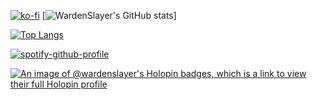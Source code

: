 [![ko-fi](https://ko-fi.com/img/githubbutton_sm.svg)](https://ko-fi.com/G2G0H3KMZ)
[![WardenSlayer's GitHub stats](https://github-readme-stats-two-gold-42.vercel.app/api?username=wardenslayer&show_icons=true&theme=onedark)]

[![Top Langs](https://github-readme-stats-two-gold-42.vercel.app/api/top-langs/?username=wardenslayer&layout=compact&theme=onedark)](https://github.com/anuraghazra/github-readme-stats)



[![spotify-github-profile](https://spotify-github-profile.vercel.app/api/view?uid=1216104368&cover_image=true&theme=natemoo-re&show_offline=true&background_color=000000&interchange=true&bar_color=53b14f&bar_color_cover=true)](https://spotify-github-profile.vercel.app/api/view?uid=1216104368&redirect=true)

[![An image of @wardenslayer's Holopin badges, which is a link to view their full Holopin profile](https://holopin.me/wardenslayer)](https://holopin.io/@wardenslayer)
